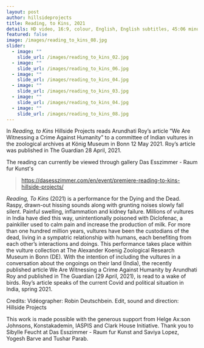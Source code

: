 ```yaml
---
layout: post
author: hillsideprojects
title: Reading, to Kins, 2021
details: HD video, 16:9, colour, English, English subtitles, 45:06 minutes
featured: false
image: /images/reading_to_kins_08.jpg
slider:
  - image: ""
    slide_url: /images/reading_to_kins_02.jpg
  - image: ""
    slide_url: /images/reading_to_kins_06.jpg
  - image: ""
    slide_url: /images/reading_to_kins_04.jpg
  - image: ""
    slide_url: /images/reading_to_kins_03.jpg
  - image: ""
    slide_url: /images/reading_to_kins_04.jpg
  - image: ""
    slide_url: /images/reading_to_kins_08.jpg
---
```

In *Reading, to Kins* Hillside Projects reads Arundhati Roy’s article “We Are Witnessing a Crime Against Humanity” to a committee of Indian vultures in the zoological archives at König Museum in Bonn 12 May 2021. Roy’s article was published in The Guardian 28 April, 2021. 

The reading can currently be viewed through gallery Das Esszimmer - Raum fur Kunst's

> https://dasesszimmer.com/en/event/premiere-reading-to-kins-hillside-projects/

*Reading, To Kins* (2021) is a performance for the Dying and the Dead. Raspy, drawn-out hissing sounds along with grunting noises slowly fall silent. Painful swelling, inflammation and kidney failure. Millions of vultures in India have died this way, unintentionally poisoned with Diclofenac, a painkiller used to calm pain and increase the production of milk. For more than one hundred million years, vultures have been the custodians of the dead, living in a sympatric relationship with humans, each benefiting from each other’s interactions and doings. This performance takes place within the vulture collection at The Alexander Koenig Zoological Research Museum in Bonn (DE). With the intention of including the vultures in a conversation about the ongoings on their land (India), the recently published article We Are Witnessing a Crime Against Humanity by Arundhati Roy and published in The Guardian (29 April, 2021), is read to a wake of birds. Roy’s article speaks of the current Covid and political situation in India, spring 2021.

Credits: Vidéographer: Robin Deutschbein. Edit, sound and direction: Hillside Projects

This work is made possible with the generous support from Helge Ax:son Johnsons, Konstakademin, IASPIS and Clark House Initiative. Thank you to Sibylle Feucht at Das Esszimmer - Raum fur Kunst and Saviya Lopez, Yogesh Barve and Tushar Parab.